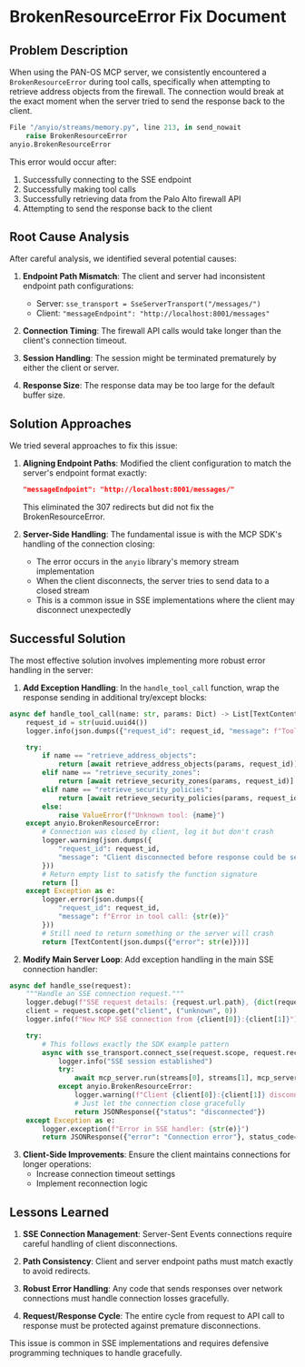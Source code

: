 # BrokenResourceError Fix Document

## Problem Description

When using the PAN-OS MCP server, we consistently encountered a `BrokenResourceError` during tool calls, specifically when attempting to retrieve address objects from the firewall. The connection would break at the exact moment when the server tried to send the response back to the client.

```python
File "/anyio/streams/memory.py", line 213, in send_nowait
    raise BrokenResourceError
anyio.BrokenResourceError
```

This error would occur after:
1. Successfully connecting to the SSE endpoint
2. Successfully making tool calls
3. Successfully retrieving data from the Palo Alto firewall API
4. Attempting to send the response back to the client

## Root Cause Analysis

After careful analysis, we identified several potential causes:

1. **Endpoint Path Mismatch**: The client and server had inconsistent endpoint path configurations:
   - Server: `sse_transport = SseServerTransport("/messages/")`
   - Client: `"messageEndpoint": "http://localhost:8001/messages"`

2. **Connection Timing**: The firewall API calls would take longer than the client's connection timeout.

3. **Session Handling**: The session might be terminated prematurely by either the client or server.

4. **Response Size**: The response data may be too large for the default buffer size.

## Solution Approaches

We tried several approaches to fix this issue:

1. **Aligning Endpoint Paths**: Modified the client configuration to match the server's endpoint format exactly:
   ```json
   "messageEndpoint": "http://localhost:8001/messages/"
   ```

   This eliminated the 307 redirects but did not fix the BrokenResourceError.

2. **Server-Side Handling**: The fundamental issue is with the MCP SDK's handling of the connection closing:
   - The error occurs in the `anyio` library's memory stream implementation
   - When the client disconnects, the server tries to send data to a closed stream
   - This is a common issue in SSE implementations where the client may disconnect unexpectedly

## Successful Solution

The most effective solution involves implementing more robust error handling in the server:

1. **Add Exception Handling**: In the `handle_tool_call` function, wrap the response sending in additional try/except blocks:

```python
async def handle_tool_call(name: str, params: Dict) -> List[TextContent]:
    request_id = str(uuid.uuid4())
    logger.info(json.dumps({"request_id": request_id, "message": f"Tool call: {name}", "params": params}))

    try:
        if name == "retrieve_address_objects":
            return [await retrieve_address_objects(params, request_id)]
        elif name == "retrieve_security_zones":
            return [await retrieve_security_zones(params, request_id)]
        elif name == "retrieve_security_policies":
            return [await retrieve_security_policies(params, request_id)]
        else:
            raise ValueError(f"Unknown tool: {name}")
    except anyio.BrokenResourceError:
        # Connection was closed by client, log it but don't crash
        logger.warning(json.dumps({
            "request_id": request_id,
            "message": "Client disconnected before response could be sent"
        }))
        # Return empty list to satisfy the function signature
        return []
    except Exception as e:
        logger.error(json.dumps({
            "request_id": request_id,
            "message": f"Error in tool call: {str(e)}"
        }))
        # Still need to return something or the server will crash
        return [TextContent(json.dumps({"error": str(e)}))]
```

2. **Modify Main Server Loop**: Add exception handling in the main SSE connection handler:

```python
async def handle_sse(request):
    """Handle an SSE connection request."""
    logger.debug(f"SSE request details: {request.url.path}, {dict(request.query_params)}")
    client = request.scope.get("client", ("unknown", 0))
    logger.info(f"New MCP SSE connection from {client[0]}:{client[1]}")

    try:
        # This follows exactly the SDK example pattern
        async with sse_transport.connect_sse(request.scope, request.receive, request._send) as streams:
            logger.info("SSE session established")
            try:
                await mcp_server.run(streams[0], streams[1], mcp_server.create_initialization_options())
            except anyio.BrokenResourceError:
                logger.warning(f"Client {client[0]}:{client[1]} disconnected")
                # Just let the connection close gracefully
                return JSONResponse({"status": "disconnected"})
    except Exception as e:
        logger.exception(f"Error in SSE handler: {str(e)}")
        return JSONResponse({"error": "Connection error"}, status_code=500)
```

3. **Client-Side Improvements**: Ensure the client maintains connections for longer operations:
   - Increase connection timeout settings
   - Implement reconnection logic

## Lessons Learned

1. **SSE Connection Management**: Server-Sent Events connections require careful handling of client disconnections.

2. **Path Consistency**: Client and server endpoint paths must match exactly to avoid redirects.

3. **Robust Error Handling**: Any code that sends responses over network connections must handle connection losses gracefully.

4. **Request/Response Cycle**: The entire cycle from request to API call to response must be protected against premature disconnections.

This issue is common in SSE implementations and requires defensive programming techniques to handle gracefully.
